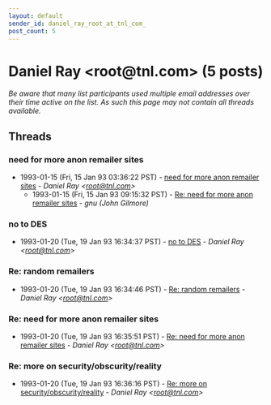 ```yaml
---
layout: default
sender_id: daniel_ray_root_at_tnl_com_
post_count: 5
---
```


# Daniel Ray <root<span>@</span>tnl.com> (5 posts)

_Be aware that many list participants used multiple email addresses over their time active on the list. As such this page may not contain all threads available._

## Threads

### need for more anon remailer sites
+ 1993-01-15 (Fri, 15 Jan 93 03:36:22 PST) - [need for more anon remailer sites](/archive/1993/01/b7687a164f94b34f71f04f40bcf14e43c2dc85eeb00bf8f4cd1c02d30b55ed66) - _Daniel Ray \<root@tnl.com\>_
  + 1993-01-15 (Fri, 15 Jan 93 09:15:32 PST) - [Re: need for more anon remailer sites](/archive/1993/01/090384c8250c995076b0b0e7124b55a716c021de550d73d8a96ca0a4f8c574b7) - _gnu (John Gilmore)_

### no to DES
+ 1993-01-20 (Tue, 19 Jan 93 16:34:37 PST) - [no to DES](/archive/1993/01/d013e37fee976552396ce40fb304f76e826e8fa4dfdf86b819c31ceaa2b5fd68) - _Daniel Ray \<root@tnl.com\>_

### Re: random remailers
+ 1993-01-20 (Tue, 19 Jan 93 16:34:46 PST) - [Re: random remailers](/archive/1993/01/19d3255ef0a6113c9d3cea5e6fbb668db9b81c102e717c70dfd9492c88ddf0f3) - _Daniel Ray \<root@tnl.com\>_

### Re: need for more anon remailer sites
+ 1993-01-20 (Tue, 19 Jan 93 16:35:51 PST) - [Re: need for more anon remailer sites](/archive/1993/01/bad4a6ea3f085b0a802659affcc70747fcebeafd0f7a5f4d19abf560fa114b9f) - _Daniel Ray \<root@tnl.com\>_

### Re: more on security/obscurity/reality
+ 1993-01-20 (Tue, 19 Jan 93 16:36:16 PST) - [Re: more on security/obscurity/reality](/archive/1993/01/7cafd2e3d440e95004aa3ea39687efd08ea6f4c58d18f028947c35a6b2433f5c) - _Daniel Ray \<root@tnl.com\>_

